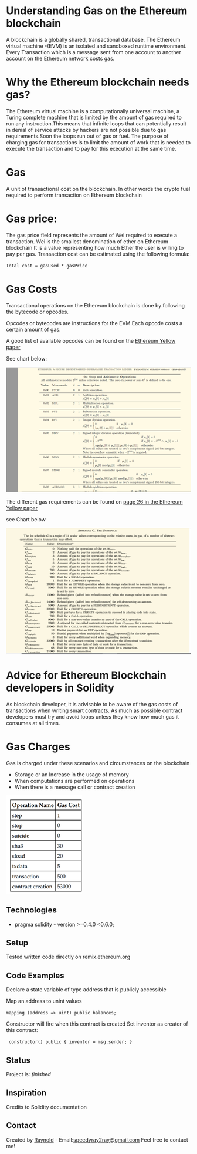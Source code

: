 # Understanding Gas on the Ethereum blockchain
A blockchain is a globally shared, transactional database.
The Ethereum virtual machine -(EVM) is an isolated and sandboxed runtime environment.
Every Transaction which is a message sent from one account to another account on the Ethereum network costs gas.

# Why the Ethereum blockchain needs gas?
The Ethereum virtual machine is a computationally universal machine, a Turing complete machine that is limited by the amount of gas
required to run any instruction.This means that infinite loops that can potentially result in
denial of service attacks by hackers are not possible due to gas requirements.Soon the loops run out of gas or fuel.
The purpose of charging gas for transactions is to limit the amount of work that is needed
to execute the transaction and to pay for this execution at the same time.


# Gas
A unit of transactional cost on the blockchain. In other words the crypto fuel required to perform transaction on 
Ethereum blockchain

# Gas price: 
The gas price field represents the amount of Wei required to execute a transaction.
Wei is the smallest denomination of ether on Ethereum blockchain
It is a value representing how much Ether the user is willing to pay per gas.
Transaction cost can be estimated using the following formula:

` Total cost = gasUsed * gasPrice `


 # Gas Costs
 Transactional operations on the Ethereum blockchain is done by following the bytecode or opcodes.
 
 Opcodes or bytecodes are instructions for the EVM.Each opcode costs a certain amount of gas.
 
 A good list of available opcodes can be found on the [Ethereum Yellow paper](https://ethereum.github.io/yellowpaper/paper.pdf)
 
 See chart below:

![OPCODES](./gcode.png)

 
The different gas requirements can be found on [page 26 in the Ethereum Yellow paper](https://ethereum.github.io/yellowpaper/paper.pdf)

 see Chart below
 
![Gas Cost](./gas.png)


# Advice for Ethereum Blockchain developers in Solidity 
As blockchain developer, it is advisable to be aware of the gas costs of transactions when writing smart contracts.
As much as possible contract developers must try and avoid loops unless they know how much gas it consumes at all times.

# Gas Charges
Gas is charged under these scenarios and circumstances on the blockchain
* Storage or an Increase in the usage of memory
* When computations are performed on operations
* When there is a message call or contract creation  

![CGas Charges](./gastable.png)

## Technologies
* pragma solidity  - version >=0.4.0 <0.6.0;

## Setup
Tested written code directly on remix.ethereum.org

## Code Examples
Declare a state variable of type address that is publicly accessible



Map an address to unint values

 `mapping (address => uint) public balances;`
     
  Constructor will fire when this contract is created
  Set inventor as creater of this contract:
  
  ` constructor() public {
     inventor = msg.sender;
   }`

## Status
Project is: _finished_

## Inspiration
Credits to Solidity documentation

## Contact
Created by [Raynold](https://ca.linkedin.com/in/raynold-gyasi-036631119) - Email:speedyray2ray@gmail.com Feel free to contact me!



